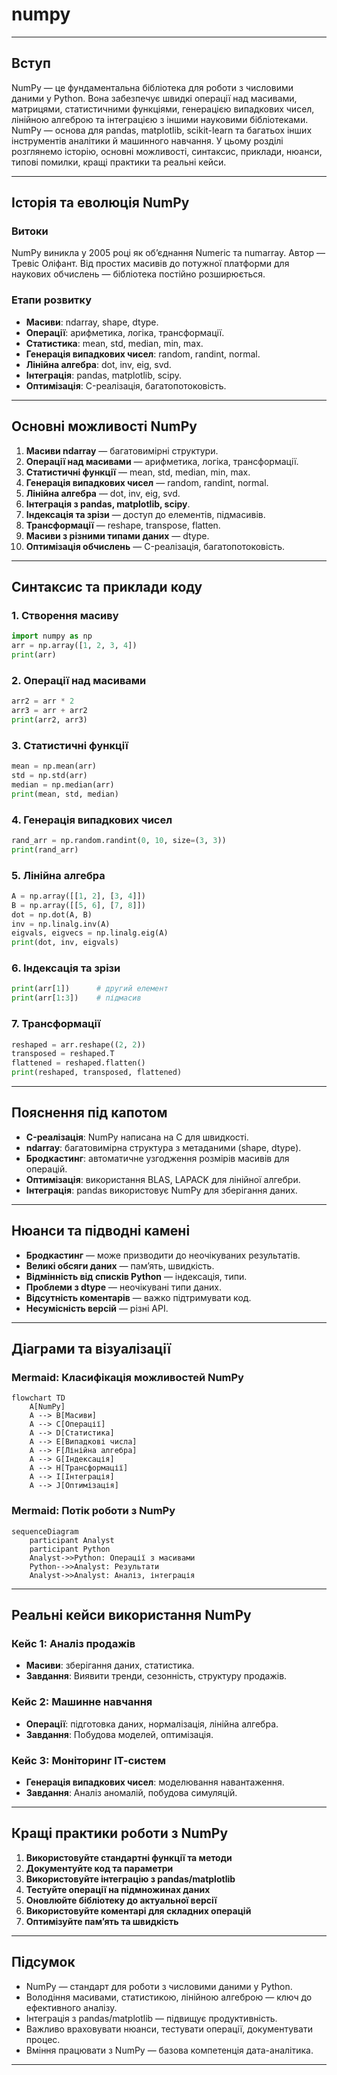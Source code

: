 # numpy

---

## Вступ

NumPy — це фундаментальна бібліотека для роботи з числовими даними у Python. Вона забезпечує швидкі операції над масивами, матрицями, статистичними функціями, генерацією випадкових чисел, лінійною алгеброю та інтеграцією з іншими науковими бібліотеками. NumPy — основа для pandas, matplotlib, scikit-learn та багатьох інших інструментів аналітики й машинного навчання. У цьому розділі розглянемо історію, основні можливості, синтаксис, приклади, нюанси, типові помилки, кращі практики та реальні кейси.

---

## Історія та еволюція NumPy

### Витоки

NumPy виникла у 2005 році як об’єднання Numeric та numarray. Автор — Тревіс Оліфант. Від простих масивів до потужної платформи для наукових обчислень — бібліотека постійно розширюється.

### Етапи розвитку

-   **Масиви**: ndarray, shape, dtype.
-   **Операції**: арифметика, логіка, трансформації.
-   **Статистика**: mean, std, median, min, max.
-   **Генерація випадкових чисел**: random, randint, normal.
-   **Лінійна алгебра**: dot, inv, eig, svd.
-   **Інтеграція**: pandas, matplotlib, scipy.
-   **Оптимізація**: C-реалізація, багатопотоковість.

---

## Основні можливості NumPy

1. **Масиви ndarray** — багатовимірні структури.
2. **Операції над масивами** — арифметика, логіка, трансформації.
3. **Статистичні функції** — mean, std, median, min, max.
4. **Генерація випадкових чисел** — random, randint, normal.
5. **Лінійна алгебра** — dot, inv, eig, svd.
6. **Інтеграція з pandas, matplotlib, scipy**.
7. **Індексація та зрізи** — доступ до елементів, підмасивів.
8. **Трансформації** — reshape, transpose, flatten.
9. **Масиви з різними типами даних** — dtype.
10. **Оптимізація обчислень** — C-реалізація, багатопотоковість.

---

## Синтаксис та приклади коду

### 1. Створення масиву

```python
import numpy as np
arr = np.array([1, 2, 3, 4])
print(arr)
```

### 2. Операції над масивами

```python
arr2 = arr * 2
arr3 = arr + arr2
print(arr2, arr3)
```

### 3. Статистичні функції

```python
mean = np.mean(arr)
std = np.std(arr)
median = np.median(arr)
print(mean, std, median)
```

### 4. Генерація випадкових чисел

```python
rand_arr = np.random.randint(0, 10, size=(3, 3))
print(rand_arr)
```

### 5. Лінійна алгебра

```python
A = np.array([[1, 2], [3, 4]])
B = np.array([[5, 6], [7, 8]])
dot = np.dot(A, B)
inv = np.linalg.inv(A)
eigvals, eigvecs = np.linalg.eig(A)
print(dot, inv, eigvals)
```

### 6. Індексація та зрізи

```python
print(arr[1])      # другий елемент
print(arr[1:3])    # підмасив
```

### 7. Трансформації

```python
reshaped = arr.reshape((2, 2))
transposed = reshaped.T
flattened = reshaped.flatten()
print(reshaped, transposed, flattened)
```

---

## Пояснення під капотом

-   **C-реалізація**: NumPy написана на C для швидкості.
-   **ndarray**: багатовимірна структура з метаданими (shape, dtype).
-   **Бродкастинг**: автоматичне узгодження розмірів масивів для операцій.
-   **Оптимізація**: використання BLAS, LAPACK для лінійної алгебри.
-   **Інтеграція**: pandas використовує NumPy для зберігання даних.

---

## Нюанси та підводні камені

-   **Бродкастинг** — може призводити до неочікуваних результатів.
-   **Великі обсяги даних** — пам’ять, швидкість.
-   **Відмінність від списків Python** — індексація, типи.
-   **Проблеми з dtype** — неочікувані типи даних.
-   **Відсутність коментарів** — важко підтримувати код.
-   **Несумісність версій** — різні API.

---

## Діаграми та візуалізації

### Mermaid: Класифікація можливостей NumPy

```mermaid
flowchart TD
    A[NumPy]
    A --> B[Масиви]
    A --> C[Операції]
    A --> D[Статистика]
    A --> E[Випадкові числа]
    A --> F[Лінійна алгебра]
    A --> G[Індексація]
    A --> H[Трансформації]
    A --> I[Інтеграція]
    A --> J[Оптимізація]
```

### Mermaid: Потік роботи з NumPy

```mermaid
sequenceDiagram
    participant Analyst
    participant Python
    Analyst->>Python: Операції з масивами
    Python-->>Analyst: Результати
    Analyst->>Analyst: Аналіз, інтеграція
```

---

## Реальні кейси використання NumPy

### Кейс 1: Аналіз продажів

-   **Масиви**: зберігання даних, статистика.
-   **Завдання**: Виявити тренди, сезонність, структуру продажів.

### Кейс 2: Машинне навчання

-   **Операції**: підготовка даних, нормалізація, лінійна алгебра.
-   **Завдання**: Побудова моделей, оптимізація.

### Кейс 3: Моніторинг ІТ-систем

-   **Генерація випадкових чисел**: моделювання навантаження.
-   **Завдання**: Аналіз аномалій, побудова симуляцій.

---

## Кращі практики роботи з NumPy

1. **Використовуйте стандартні функції та методи**
2. **Документуйте код та параметри**
3. **Використовуйте інтеграцію з pandas/matplotlib**
4. **Тестуйте операції на підмножинах даних**
5. **Оновлюйте бібліотеку до актуальної версії**
6. **Використовуйте коментарі для складних операцій**
7. **Оптимізуйте пам’ять та швидкість**

---

## Підсумок

-   NumPy — стандарт для роботи з числовими даними у Python.
-   Володіння масивами, статистикою, лінійною алгеброю — ключ до ефективного аналізу.
-   Інтеграція з pandas/matplotlib — підвищує продуктивність.
-   Важливо враховувати нюанси, тестувати операції, документувати процес.
-   Вміння працювати з NumPy — базова компетенція дата-аналітика.

---
